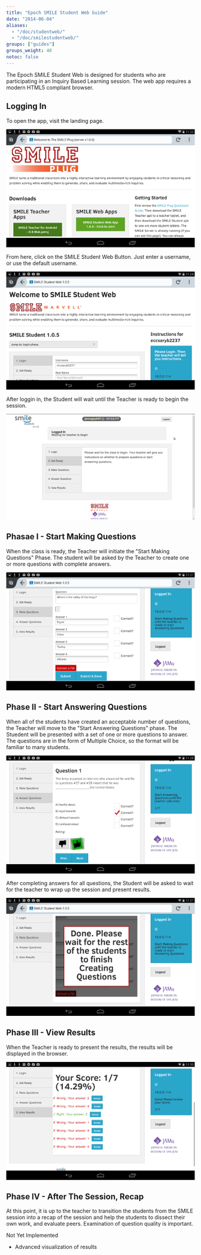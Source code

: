 ```yaml
---
title: "Epoch SMILE Student Web Guide"
date: "2014-06-04"
aliases:
  - "/doc/studentweb/"
  - "/doc/smilestudentweb/"
groups: ["guides"]
groups_weight: 40
notoc: false
---
```


The Epoch SMILE Student Web is designed for students who are participating in an Inquiry Based Learning session.  The web app requires a modern HTML5 compliant browser.

## Logging In

To open the app, visit the landing page.

![landing page](/static/img/smile-splash.png)

From here, click on the SMILE Student Web Button.  Just enter a username, or use the default username. 

![SMILE Student Web Button](/static/img/smilestudent-login.png)

After loggin in, the Student will wait until the Teacher is ready to begin the session.

![SMILE Student Web Login](/static/img/smilestudent-ready.png)

## Phasae I - Start Making Questions

When the class is ready, the Teacher will initiate the "Start Making Questions" Phase.  The student will be asked by the Teacher to create one or more questions with complete answers.

![SMILE Student - Start Making Questions](/static/img/smilestudent-startmake.png)

## Phase II - Start Answering Questions

When all of the students have created an acceptable number of questions, the Teacher will move to the "Start Answering Questions" phase.  The Stuedent will be presented with a set of one or more questions to answer.  The questions are in the form of Multiple Choice, so the format will be familiar to many students.

![SMILE Student - Start Answering Questions](/static/img/smilestudent-startanswer.png)

After completing answers for all questions, the Student will be asked to wait for the teacher to wrap up the session and present results.

![SMILE Student - Start Answering Questions 2](/static/img/smilestudent-startanswer2.png)


## Phase III - View Results

When the Teacher is ready to present the results, the results will be displayed in the browser.

![SMILE Student - Results](/static/img/smilestudent-results.png)

## Phase IV - After The Session, Recap

At this point, it is up to the teacher to transition the students from the SMILE session into a recap of the session and help the students to dissect their own work, and evaluate peers.  Examination of question quality is important.

Not Yet Implemented

* Advanced visualization of results